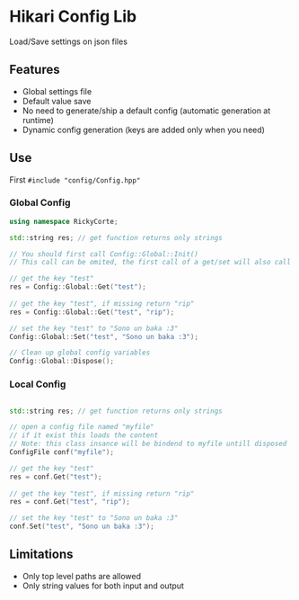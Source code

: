 # Hikari Config Lib

Load/Save settings on json files

## Features

* Global settings file
* Default value save
* No need to generate/ship a default config (automatic generation at runtime)
* Dynamic config generation (keys are added only when you need)

## Use

First ```#include "config/Config.hpp"```

### Global Config

```cpp
using namespace RickyCorte;

std::string res; // get function returns only strings

// You should first call Config::Global::Init()
// This call can be omited, the first call of a get/set will also call Init()

// get the key "test"
res = Config::Global::Get("test");   
 
// get the key "test", if missing return "rip"            
res = Config::Global::Get("test", "rip");

// set the key "test" to "Sono un baka :3"        
Config::Global::Set("test", "Sono un baka :3");

// Clean up global config variables   
Config::Global::Dispose();
```

### Local Config

```cpp

std::string res; // get function returns only strings

// open a config file named "myfile"
// if it exist this loads the content
// Note: this class insance will be bindend to myfile untill disposed
ConfigFile conf("myfile");

// get the key "test"
res = conf.Get("test");   
 
// get the key "test", if missing return "rip"            
res = conf.Get("test", "rip");

// set the key "test" to "Sono un baka :3"        
conf.Set("test", "Sono un baka :3");


```

## Limitations

* Only top level paths are allowed
* Only string values for both input and output